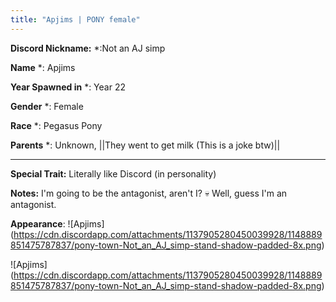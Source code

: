 ```yaml
---
title: "Apjims | PONY female"
---
```


**Discord Nickname:** *:Not an AJ simp

**Name** *: Apjims

**Year Spawned in** *: Year 22

**Gender** *: Female

**Race** *: Pegasus Pony

**Parents** *: Unknown, ||They went to get milk (This is a joke btw)||

---

**Special Trait:** Literally like Discord (in personality)

**Notes:** I'm going to be the antagonist, aren't I? :skull: 
Well, guess I'm an antagonist.

**Appearance**: 
![Apjims] (https://cdn.discordapp.com/attachments/1137905280450039928/1148889851475787837/pony-town-Not_an_AJ_simp-stand-shadow-padded-8x.png)

![Apjims]
(https://cdn.discordapp.com/attachments/1137905280450039928/1148889851475787837/pony-town-Not_an_AJ_simp-stand-shadow-padded-8x.png)